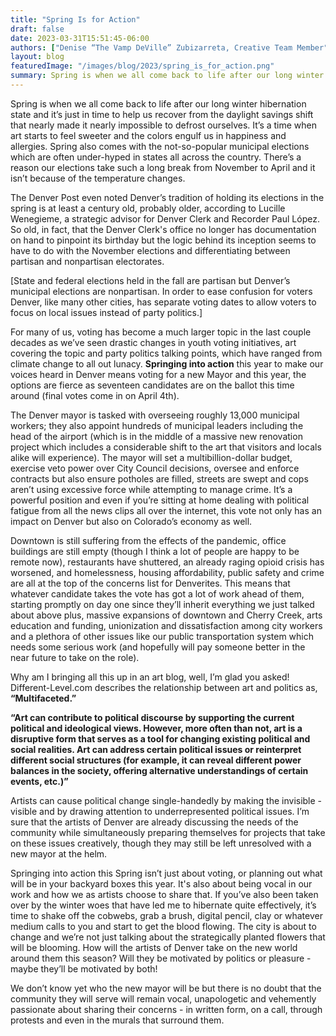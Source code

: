 ```yaml
---
title: "Spring Is for Action"
draft: false
date: 2023-03-31T15:51:45-06:00
authors: ["Denise “The Vamp DeVille” Zubizarreta, Creative Team Member"]
layout: blog
featuredImage: "/images/blog/2023/spring_is_for_action.png"
summary: Spring is when we all come back to life after our long winter hibernation state and it’s just in time to help us recover from the daylight savings shift that nearly made it nearly impossible to defrost ourselves. It’s a time when art starts to feel sweeter and the colors engulf us in happiness and allergies. Spring also comes with the not-so-popular municipal elections which are often under-hyped in states all across the country. There’s a reason our elections take such a long break from November to April and it isn’t because of the temperature changes.
---
```


Spring is when we all come back to life after our long winter hibernation state and it’s just in time to help us recover from the daylight savings shift that nearly made it nearly impossible to defrost ourselves. It’s a time when art starts to feel sweeter and the colors engulf us in happiness and allergies. Spring also comes with the not-so-popular municipal elections which are often under-hyped in states all across the country. There’s a reason our elections take such a long break from November to April and it isn’t because of the temperature changes.

The Denver Post even noted Denver’s tradition of holding its elections in the spring is at least a century old, probably older, according to Lucille Wenegieme, a strategic advisor for Denver Clerk and Recorder Paul López. So old, in fact, that the Denver Clerk's office no longer has documentation on hand to pinpoint its birthday but the logic behind its inception seems to have to do with the November elections and differentiating between partisan and nonpartisan electorates. 

[State and federal elections held in the fall are partisan but Denver’s municipal elections are nonpartisan. In order to ease confusion for voters Denver, like many other cities, has separate voting dates to allow voters to focus on local issues instead of party politics.]

For many of us, voting has become a much larger topic in the last couple decades as we’ve seen drastic changes in youth voting initiatives, art covering the topic and party politics talking points, which have ranged from climate change to all out lunacy. **Springing into action** this year to make our voices heard in Denver means voting for a new Mayor and this year, the options are fierce as seventeen candidates are on the ballot this time around (final votes come in on April 4th). 

The Denver mayor is tasked with overseeing roughly 13,000 municipal workers; they also appoint hundreds of municipal leaders including the head of the airport (which is in the middle of a massive new renovation project which includes a considerable shift to the art that visitors and locals alike will experience). The mayor will set a multibillion-dollar budget, exercise veto power over City Council decisions, oversee and enforce contracts but also ensure potholes are filled, streets are swept and cops aren’t using excessive force while attempting to manage crime. It’s a powerful position and even if you’re sitting at home dealing with political fatigue from all the news clips all over the internet, this vote not only has an impact on Denver but also on Colorado’s economy as well. 

Downtown is still suffering from the effects of the pandemic, office buildings are still empty (though I think a lot of people are happy to be remote now), restaurants have shuttered, an already raging opioid crisis has worsened, and homelessness, housing affordability, public safety and crime are all at the top of the concerns list for Denverites. This means that whatever candidate takes the vote has got a lot of work ahead of them, starting promptly on day one since they’ll inherit everything we just talked about above plus, massive expansions of downtown and Cherry Creek, arts education and funding, unionization and dissatisfaction among city workers and a plethora of other issues like our public transportation system which needs some serious work (and hopefully will pay someone better in the near future to take on the role). 

Why am I bringing all this up in an art blog, well, I’m glad you asked! Different-Level.com describes the relationship between art and politics as, **“Multifaceted.”**

**“Art can contribute to political discourse by supporting the current political and ideological views. However, more often than not, art is a disruptive form that serves as a tool for changing existing political and social realities. Art can address certain political issues or reinterpret different social structures (for example, it can reveal different power balances in the society, offering alternative understandings of certain events, etc.)”**

Artists can cause political change single-handedly by making the invisible - visible and by drawing attention to underrepresented political issues. I’m sure that the artists of Denver are already discussing the needs of the community while simultaneously preparing themselves for projects that take on these issues creatively, though they may still be left unresolved with a new mayor at the helm.

Springing into action this Spring isn’t just about voting, or planning out what will be in your backyard boxes this year. It's also about being vocal in our work and how we as artists choose to share that. If you’ve also been taken over by the winter woes that have led me to hibernate quite effectively, it’s time to shake off the cobwebs, grab a brush, digital pencil, clay or whatever medium calls to you and start to get the blood flowing. The city is about to change and we’re not just talking about the strategically planted flowers that will be blooming. How will the artists of Denver take on the new world around them this season? Will they be motivated by politics or pleasure - maybe they’ll be motivated by both! 

We don’t know yet who the new mayor will be but there is no doubt that the community they will serve will remain vocal, unapologetic and vehemently passionate about sharing their concerns - in written form, on a call, through protests and even in the murals that surround them. 


